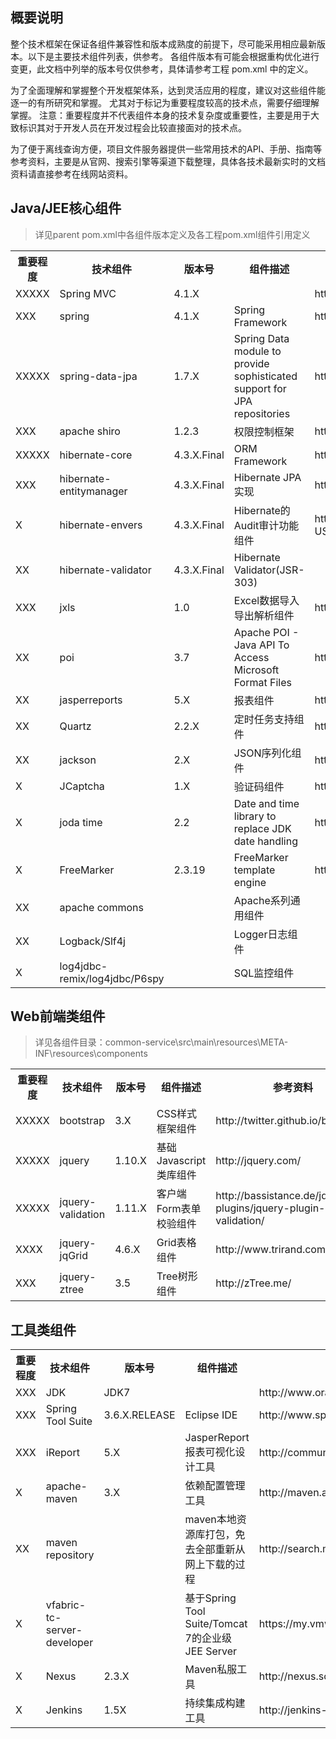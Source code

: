 ## 概要说明

整个技术框架在保证各组件兼容性和版本成熟度的前提下，尽可能采用相应最新版本。以下是主要技术组件列表，供参考。
各组件版本有可能会根据重构优化进行变更，此文档中列举的版本号仅供参考，具体请参考工程 pom.xml 中的定义。

为了全面理解和掌握整个开发框架体系，达到灵活应用的程度，建议对这些组件能逐一的有所研究和掌握。
尤其对于标记为重要程度较高的技术点，需要仔细理解掌握。
注意：重要程度并不代表组件本身的技术复杂度或重要性，主要是用于大致标识其对于开发人员在开发过程会比较直接面对的技术点。

为了便于离线查询方便，项目文件服务器提供一些常用技术的API、手册、指南等参考资料，主要是从官网、搜索引擎等渠道下载整理，具体各技术最新实时的文档资料请直接参考在线网站资料。
 
## Java/JEE核心组件 

> 详见parent pom.xml中各组件版本定义及各工程pom.xml组件引用定义

<table>
  <tr>
    <th>重要程度</th><th>技术组件</th><th>版本号</th><th>组件描述</th><th>参考资料</th>
  </tr>
  <tr>
    <td>XXXXX</td><td>Spring MVC</td><td>4.1.X</td><td></td><td>http://spring.io/docs</td>
  </tr>
  <tr>
    <td>XXX</td><td>spring</td><td>4.1.X</td><td>Spring Framework</td><td>http://spring.io/docs</td>
  </tr> 
  <tr>
    <td>XXXXX</td><td>spring-data-jpa</td><td>1.7.X</td><td>Spring Data module to provide sophisticated support for JPA repositories</td><td>http://www.springsource.org/spring-data</td>
  </tr>  
  <tr>
    <td>XXX</td><td>apache shiro</td><td>1.2.3</td><td>权限控制框架</td><td>http://shiro.apache.org/</td>
  </tr>     
  <tr>
    <td>XXXXX</td><td>hibernate-core</td><td>4.3.X.Final</td><td>ORM Framework</td><td>http://docs.jboss.org/hibernate/orm</td>
  </tr>
  <tr>
    <td>XXX</td><td>hibernate-entitymanager</td><td>4.3.X.Final</td><td>Hibernate JPA实现</td><td>http://docs.jboss.org/hibernate/orm</td>
  </tr>  
  <tr>
    <td>X</td><td>hibernate-envers</td><td>4.3.X.Final</td><td>Hibernate的Audit审计功能组件</td><td>http://docs.jboss.org/hibernate/orm/4.3/devguide/en-US/html/ch15.html</td>
  </tr>  
  <tr>
    <td>XX</td><td>hibernate-validator</td><td>4.3.X.Final</td><td>Hibernate Validator(JSR-303)</td><td></td>
  </tr>
  <tr>
    <td>XXX</td><td>jxls</td><td>1.0</td><td>Excel数据导入导出解析组件</td><td>http://jxls.sourceforge.net/</td>
  </tr> 
  <tr>
    <td>XX</td><td>poi</td><td>3.7</td><td>Apache POI - Java API To Access Microsoft Format Files</td><td>http://poi.apache.org/</td>
  </tr>    
  <tr>
    <td>XX</td><td>jasperreports</td><td>5.X</td><td>报表组件</td><td>http://jasperreports.sourceforge.net</td>
  </tr>
  <tr>
    <td>XX</td><td>Quartz</td><td>2.2.X</td><td>定时任务支持组件</td><td>http://quartz-scheduler.org/</td>
  </tr>
  <tr>
    <td>XX</td><td>jackson</td><td>2.X</td><td>JSON序列化组件</td><td>http://jackson.codehaus.org/</td>
  </tr>    
  <tr>
    <td>X</td><td>JCaptcha</td><td>1.X</td><td>验证码组件</td><td>http://jcaptcha.sourceforge.net/</td>
  </tr> 
  <tr>
    <td>X</td><td>joda time</td><td>2.2</td><td>Date and time library to replace JDK date handling</td><td>http://joda-time.sourceforge.net</td>
  </tr> 
  <tr>
    <td>X</td><td>FreeMarker</td><td>2.3.19</td><td>FreeMarker template engine</td><td>http://freemarker.org</td>
  </tr>     
  <tr>
    <td>XX</td><td>apache commons</td><td></td><td>Apache系列通用组件</td><td></td>
  </tr>      
  <tr>
    <td>XX</td><td>Logback/Slf4j</td><td></td><td>Logger日志组件</td><td></td>
  </tr>   
  <tr>
    <td>X</td><td>log4jdbc-remix/log4jdbc/P6spy</td><td></td><td>SQL监控组件</td><td></td>
  </tr>            
</table>

## Web前端类组件

> 详见各组件目录：common-service\src\main\resources\META-INF\resources\components

<table>
  <tr>
    <th>重要程度</th><th>技术组件</th><th>版本号</th><th>组件描述</th><th>参考资料</th>
  </tr>
  <tr>
    <td>XXXXX</td><td>bootstrap</td><td>3.X</td><td>CSS样式框架组件</td><td>http://twitter.github.io/bootstrap/</td>
  </tr>  
  <tr>
    <td>XXXXX</td><td>jquery</td><td>1.10.X</td><td>基础Javascript类库组件</td><td>http://jquery.com/</td>
  </tr>
  <tr>
    <td>XXXXX</td><td>jquery-validation</td><td>1.11.X</td><td>客户端Form表单校验组件</td><td>http://bassistance.de/jquery-plugins/jquery-plugin-validation/</td>
  </tr>
  <tr>
    <td>XXXX</td><td>jquery-jqGrid</td><td>4.6.X</td><td>Grid表格组件</td><td>http://www.trirand.com/blog/</td>
  </tr>  
  <tr>
    <td>XXX</td><td>jquery-ztree</td><td>3.5</td><td>Tree树形组件</td><td>http://zTree.me/</td>
  </tr>                 
</table>

## 工具类组件

<table>
  <tr>
    <th>重要程度</th><th>技术组件</th><th>版本号</th><th>组件描述</th><th>参考资料</th>
  </tr>
  <tr>
    <td>XXX</td><td>JDK</td><td>JDK7</td><td></td><td>http://www.oracle.com/technetwork/java/javase/downloads/index.html</td>
  </tr>  
  <tr>
    <td>XXX</td><td>Spring Tool Suite</td><td>3.6.X.RELEASE</td><td>Eclipse IDE</td><td>http://www.springsource.org/sts</td>
  </tr>
  <tr>
    <td>XXX</td><td>iReport</td><td>5.X</td><td>JasperReport报表可视化设计工具</td><td>http://community.jaspersoft.com/project/ireport-designer</td>
  </tr>  
  <tr>
    <td>X</td><td>apache-maven</td><td>3.X</td><td>依赖配置管理工具</td><td>http://maven.apache.org/index.html</td>
  </tr>
  <tr>
    <td>XX</td><td>maven repository</td><td></td><td>maven本地资源库打包，免去全部重新从网上下载的过程</td><td>http://search.maven.org/</td>
  </tr>  
  <tr>
    <td>X</td><td>vfabric-tc-server-developer</td><td></td><td>基于Spring Tool Suite/Tomcat 7的企业级JEE Server</td><td>https://my.vmware.com/web/vmware/evalcenter?p=tcserver-dev</td>
  </tr>
  <tr>
    <td>X</td><td>Nexus</td><td>2.3.X</td><td>Maven私服工具</td><td>http://nexus.sonatype.org/</td>
  </tr> 
  <tr>
    <td>X</td><td>Jenkins</td><td>1.5X</td><td>持续集成构建工具</td><td>http://jenkins-ci.org/</td>
  </tr>                      
</table>
